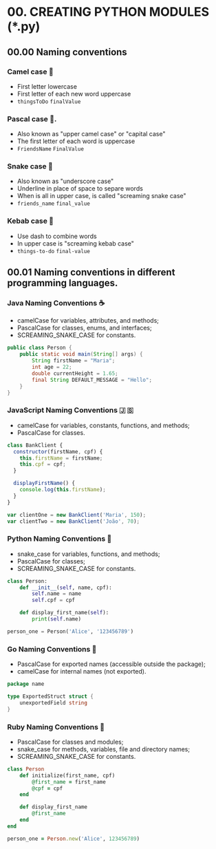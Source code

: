 # 00. CREATING PYTHON MODULES (\*.py)

## 00.00 Naming conventions

### Camel case 🐪

- First letter lowercase
- First letter of each new word uppercase
- `thingsToDo` `finalValue`

### Pascal case 🦎.

- Also known as "upper camel case" or "capital case"
- The first letter of each word is uppercase
- `FriendsName` `FinalValue`

### Snake case 🐍

- Also known as "underscore case"
- Underline in place of space to separe words
- When is all in upper case, is called "screaming snake case"
- `friends_name` `final_value`

### Kebab case 🌯

- Use dash to combine words
- In upper case is "screaming kebab case"
- `things-to-do` `final-value`

## 00.01 Naming conventions in different programming languages.

### Java Naming Conventions ☕

- camelCase for variables, attributes, and methods;
- PascalCase for classes, enums, and interfaces;
- SCREAMING_SNAKE_CASE for constants.

```java
public class Person {
    public static void main(String[] args) {
        String firstName = "Maria";
        int age = 22;
        double currentHeight = 1.65;
        final String DEFAULT_MESSAGE = "Hello";
    }
}
```

### JavaScript Naming Conventions 🇯 🇸

- camelCase for variables, constants, functions, and methods;
- PascalCase for classes.

```javascript
class BankClient {
  constructor(firstName, cpf) {
    this.firstName = firstName;
    this.cpf = cpf;
  }

  displayFirstName() {
    console.log(this.firstName);
  }
}

var clientOne = new BankClient('Maria', 150);
var clientTwo = new BankClient('João', 70);
```

### Python Naming Conventions 🐍

- snake_case for variables, functions, and methods;
- PascalCase for classes;
- SCREAMING_SNAKE_CASE for constants.

```python
class Person:
    def __init__(self, name, cpf):
        self.name = name
        self.cpf = cpf

    def display_first_name(self):
        print(self.name)

person_one = Person('Alice', '123456789')
```

### Go Naming Conventions 🔷

- PascalCase for exported names (accessible outside the package);
- camelCase for internal names (not exported).

```go
package name

type ExportedStruct struct {
    unexportedField string
}
```

### Ruby Naming Conventions 🔻

- PascalCase for classes and modules;
- snake_case for methods, variables, file and directory names;
- SCREAMING_SNAKE_CASE for constants.

```ruby
class Person
    def initialize(first_name, cpf)
        @first_name = first_name
        @cpf = cpf
    end

    def display_first_name
        @first_name
    end
end

person_one = Person.new('Alice', 123456789)
```
